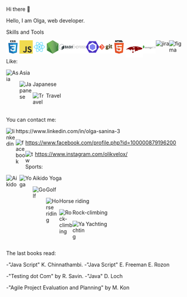 Hi there 👋

<!--
**Olik-Olik/Olik-Olik** is a ✨ _special_ ✨ repository because its `README.md` (this file) appears on your GitHub profile.


- 🔭 I’m currently working on ...
- 🌱 I’m currently learning ...
- 👯 I’m looking to collaborate on ...
- 🤔 I’m looking for help with ...
- 💬 Ask me about ...
- 📫 How to reach me: ...
- 😄 Pronouns: ...
- ⚡ Fun fact: ...
-->
Hello, I am Olga, web developer.

Skills and Tools

<img align = "left" width = "36 px" alt = "css"  src = "https://raw.githubusercontent.com/github/explore/80688e429a7d4ef2fca1e82350fe8e3517d3494d/topics/css/css.png" />
<p />
<img align = "left" width = "36 px" alt = "js" src = "https://raw.githubusercontent.com/github/explore/80688e429a7d4ef2fca1e82350fe8e3517d3494d/topics/javascript/javascript.png" />
<p/>
<img align = "left" width = "36 px" alt = "react" src = "https://raw.githubusercontent.com/github/explore/80688e429a7d4ef2fca1e82350fe8e3517d3494d/topics/react/react.png" />
<p/>
<img align = "left" width = "36 px" alt = "nodejs " src = "https://raw.githubusercontent.com/github/explore/80688e429a7d4ef2fca1e82350fe8e3517d3494d/topics/nodejs/nodejs.png" />
<p/>
<img align = "left" width = "36 px" alt = "bash" src = "https://raw.githubusercontent.com/github/explore/80688e429a7d4ef2fca1e82350fe8e3517d3494d/topics/bash/bash.png" />
<p/>
<img align = "left" width = "36 px" alt = "express" src = "https://raw.githubusercontent.com/github/explore/80688e429a7d4ef2fca1e82350fe8e3517d3494d/topics/express/express.png" />
<p/>
<img align = "left" width = "36 px" alt = "eslint" src = "https://raw.githubusercontent.com/github/explore/80688e429a7d4ef2fca1e82350fe8e3517d3494d/topics/eslint/eslint.png" />
<p/>
<img align = "left" width = "36 px" alt = "git" src = "https://raw.githubusercontent.com/github/explore/80688e429a7d4ef2fca1e82350fe8e3517d3494d/topics/git/git.png" />
<p/>
<img align = "left" width = "36 px" alt = "html " src = "https://raw.githubusercontent.com/github/explore/80688e429a7d4ef2fca1e82350fe8e3517d3494d/topics/html/html.png"/>
<p/>
<img align = "left" width = "46 px" alt = "mongoose" src = "https://raw.githubusercontent.com/github/explore/80688e429a7d4ef2fca1e82350fe8e3517d3494d/topics/mongoose/mongoose.png"/>
<p/>
<img align = "left" width = "36 px" alt = "mongodb" src = "https://raw.githubusercontent.com/github/explore/80688e429a7d4ef2fca1e82350fe8e3517d3494d/topics/mongodb/mongodb.png"/>
<p/>
<img align = "left" width = "36 px" alt = "jira" src ="https://cdn-icons-png.flaticon.com/128/5968/5968875.png"/>
<p/>
<img align = "left" width = "36 px" alt = "figma" src ="https://cdn-icons-png.flaticon.com/128/5968/5968705.png"/>
<br />
<br />

Like:
<p/>
Asia
<img align = "left" width = "36 px" alt = " Asia" src = "https://img.icons8.com/ios/2x/kawaii-noodle.png" />
<p/>
Japanese 
<img align = "left" width = "36 px" alt = "Japanese " src = "https://img.icons8.com/color/2x/japan.png" />
<p/>
Travel
<img align = "left" width = "36 px" alt = "Travel " src = "https://img.icons8.com/external-wanicon-lineal-color-wanicon/2x/external-travel-friendship-wanicon-lineal-color-wanicon.png" />
<p/>
<br />
<br />
You can contact me:
<p/>
<img align = "left" width = "26 px" alt = "linkedin" src = "https://cdn-icons-png.flaticon.com/512/145/145807.png" />https://www.linkedin.com/in/olga-sanina-3

<img align = "left" width = "26 px" alt = "facebook" src = "https://cdn-icons-png.flaticon.com/128/145/145802.png" /> https://www.facebook.com/profile.php?id=100000879196200
<!--
**<img align = "left" width = "26 px" alt = "tw" src = "https://cdn-icons-png.flaticon.com/128/145/145812.png" /> -->


<img align = "left" width = "26 px" alt = "tw" src = "https://cdn-icons-png.flaticon.com/128/1409/1409946.png" />https://www.instagram.com/olikvelox/
<br />
<br />
Sports:
<p/>
Aikido
<img align = "left" width = "36 px" alt = "Aikido" src = "https://image.shutterstock.com/image-vector/karate-kick-260nw-322066976.jpg
<p/>" />
Yoga
<img align = "left" width = "36 px" alt = "Yoga " src = "https://image.shutterstock.com/image-vector/black-white-yoga-icon-vector-260nw-1082555045.jpg" />
<p/>
Golf
<img align = "left" width = "36 px" alt = "Golf" src = " https://img.icons8.com/external-wanicon-lineal-wanicon/2x/external-golf-free-time-wanicon-lineal-wanicon.png" />
<p/>
Horse riding
<img align = "left" width = "36 px" alt = "Horse riding" src = " https://img.icons8.com/color/2x/woman-on-a-horse.png" />
<p/>
Rock-climbing
<img align = "left" width = "36 px" alt = "Rock-climbing" src = " https://img.icons8.com/emoji/2x/woman-climbing.png" />
<p/>
Yachting
<img align = "left" width = "36 px" alt = "Yachting" src = "https://img.icons8.com/color/2x/saling-skin-type-3.png " />
<p/>
<br />
<br />




The last books read:

-"Java Script" K. Chinnathambi.  -"Java Script" E. Freeman E. Rozon

-"Testing dot Com" by R. Savin.    -"Java" D. Loch

-"Agile Project Evaluation and Planning" by M. Kon



